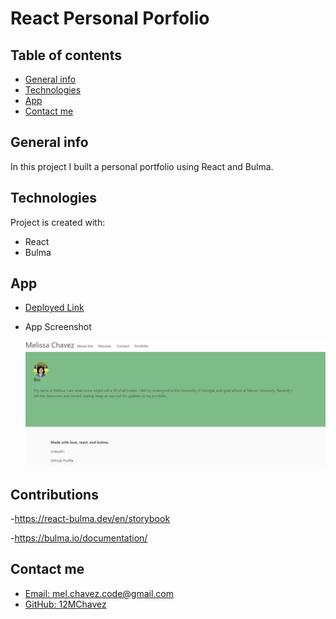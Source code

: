 # React Personal Porfolio

## Table of contents

- [General info](#general-info)
- [Technologies](#technologies)
- [App](#app)
- [Contact me](#contact-me)

## General info

In this project I built a personal portfolio using React and Bulma.

## Technologies

Project is created with:

- React
- Bulma

## App

- [Deployed Link](https://watch.screencastify.com/v/VBMmuioQma0EfAzicbvs)

- App Screenshot

  ![Screenshot](./images/screenshot.JPG)

## Contributions

-https://react-bulma.dev/en/storybook

-https://bulma.io/documentation/

## Contact me

- [Email: mel.chavez.code@gmail.com](mailto:mel.chavez.code@gmail.com)
- [GitHub: 12MChavez](https://github.com/12MChavez)
